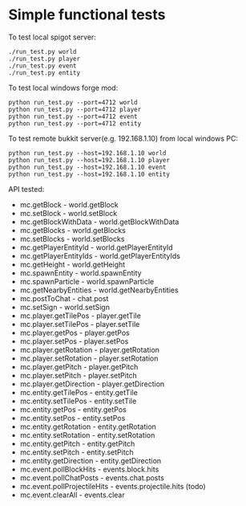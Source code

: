 # Simple functional tests

To test local spigot server:

    ./run_test.py world
    ./run_test.py player
    ./run_test.py event
    ./run_test.py entity

To test local windows forge mod:

    python run_test.py --port=4712 world
    python run_test.py --port=4712 player
    python run_test.py --port=4712 event
    python run_test.py --port=4712 entity

To test remote bukkit server(e.g. 192.168.1.10) from local windows PC:

    python run_test.py --host=192.168.1.10 world
    python run_test.py --host=192.168.1.10 player
    python run_test.py --host=192.168.1.10 event
    python run_test.py --host=192.168.1.10 entity

API tested:

* mc.getBlock - world.getBlock
* mc.setBlock - world.setBlock
* mc.getBlockWithData - world.getBlockWithData
* mc.getBlocks - world.getBlocks
* mc.setBlocks - world.setBlocks
* mc.getPlayerEntityId - world.getPlayerEntityId
* mc.getPlayerEntityIds - world.getPlayerEntityIds
* mc.getHeight - world.getHeight
* mc.spawnEntity - world.spawnEntity
* mc.spawnParticle - world.spawnParticle
* mc.getNearbyEntities - world.getNearbyEntities
* mc.postToChat - chat.post
* mc.setSign - world.setSign
* mc.player.getTilePos - player.getTile
* mc.player.setTilePos - player.setTile
* mc.player.getPos - player.getPos
* mc.player.setPos - player.setPos
* mc.player.getRotation - player.getRotation
* mc.player.setRotation - player.setRotation
* mc.player.getPitch - player.getPitch
* mc.player.setPitch - player.setPitch
* mc.player.getDirection - player.getDirection
* mc.entity.getTilePos - entity.getTile
* mc.entity.setTilePos - entity.setTile
* mc.entity.getPos - entity.getPos
* mc.entity.setPos - entity.setPos
* mc.entity.getRotation - entity.getRotation
* mc.entity.setRotation - entity.setRotation
* mc.entity.getPitch - entity.getPitch
* mc.entity.setPitch - entity.setPitch
* mc.entity.getDirection - entity.getDirection
* mc.event.pollBlockHits - events.block.hits
* mc.event.pollChatPosts - events.chat.posts
* mc.event.pollProjectileHits - events.projectile.hits (todo)
* mc.event.clearAll - events.clear
